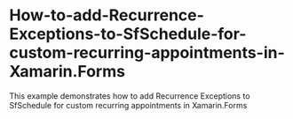 # How-to-add-Recurrence-Exceptions-to-SfSchedule-for-custom-recurring-appointments-in-Xamarin.Forms
This example demonstrates how to add Recurrence Exceptions to SfSchedule for custom recurring appointments in Xamarin.Forms
